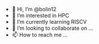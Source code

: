 - 👋 Hi, I’m @bolin12
- 👀 I’m interested in HPC
- 🌱 I’m currently learning RISCV
- 💞️ I’m looking to collaborate on ...
- 📫 How to reach me ...

<!---
bolin12/bolin12 is a ✨ special ✨ repository because its `README.md` (this file) appears on your GitHub profile.
You can click the Preview link to take a look at your changes.
--->
